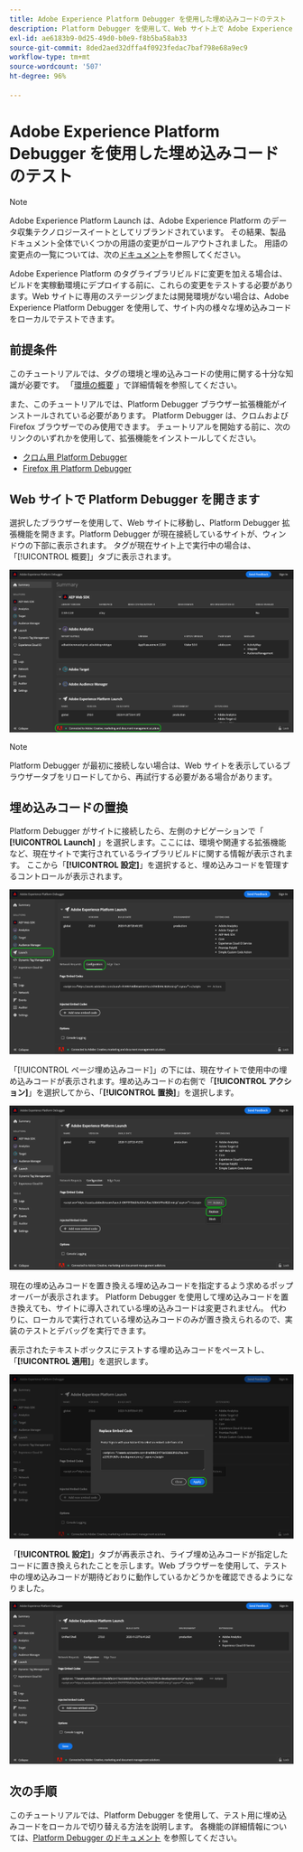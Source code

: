 ```yaml
---
title: Adobe Experience Platform Debugger を使用した埋め込みコードのテスト
description: Platform Debugger を使用して、Web サイト上で Adobe Experience Platform の様々な埋め込みコードをローカルでテストする方法について説明します。
exl-id: ae6183b9-0d25-49d0-b0e9-f8b5ba58ab33
source-git-commit: 8ded2aed32dffa4f0923fedac7baf798e68a9ec9
workflow-type: tm+mt
source-wordcount: '507'
ht-degree: 96%

---
```


# Adobe Experience Platform Debugger を使用した埋め込みコードのテスト

>[!NOTE]
>
>Adobe Experience Platform Launch は、Adobe Experience Platform のデータ収集テクノロジースイートとしてリブランドされています。 その結果、製品ドキュメント全体でいくつかの用語の変更がロールアウトされました。 用語の変更点の一覧については、次の[ドキュメント](../../term-updates.md)を参照してください。

Adobe Experience Platform のタグライブラリビルドに変更を加える場合は、ビルドを実稼動環境にデプロイする前に、これらの変更をテストする必要があります。Web サイトに専用のステージングまたは開発環境がない場合は、Adobe Experience Platform Debugger を使用して、サイト内の様々な埋め込みコードをローカルでテストできます。

## 前提条件

このチュートリアルでは、タグの環境と埋め込みコードの使用に関する十分な知識が必要です。 「[環境の概要](./environments.md) 」で詳細情報を参照してください。

また、このチュートリアルでは、Platform Debugger ブラウザー拡張機能がインストールされている必要があります。 Platform Debugger は、クロムおよび Firefox ブラウザーでのみ使用できます。 チュートリアルを開始する前に、次のリンクのいずれかを使用して、拡張機能をインストールしてください。

* [クロム用 Platform Debugger](https://chrome.google.com/webstore/detail/adobe-experience-platform/bfnnokhpnncpkdmbokanobigaccjkpob)
* [Firefox 用 Platform Debugger](https://addons.mozilla.org/ja/firefox/addon/adobe-experience-platform-dbg/)

## Web サイトで Platform Debugger を開きます

選択したブラウザーを使用して、Web サイトに移動し、Platform Debugger 拡張機能を開きます。Platform Debugger が現在接続しているサイトが、ウィンドウの下部に表示されます。 タグが現在サイト上で実行中の場合は、「[!UICONTROL 概要]」タブに表示されます。

![](./images/embed-code-testing/summary.png)

>[!NOTE]
>
>Platform Debugger が最初に接続しない場合は、Web サイトを表示しているブラウザータブをリロードしてから、再試行する必要がある場合があります。

## 埋め込みコードの置換

Platform Debugger がサイトに接続したら、左側のナビゲーションで「 **[!UICONTROL Launch]** 」を選択します。ここには、環境や関連する拡張機能など、現在サイトで実行されているライブラリビルドに関する情報が表示されます。 ここから「**[!UICONTROL 設定]**」を選択すると、埋め込みコードを管理するコントロールが表示されます。

![](./images/embed-code-testing/launch-tab.png)

「[!UICONTROL ページ埋め込みコード]」の下には、現在サイトで使用中の埋め込みコードが表示されます。埋め込みコードの右側で「**[!UICONTROL アクション]**」を選択してから、「**[!UICONTROL 置換]**」を選択します。

![](./images/embed-code-testing/replace.png)

現在の埋め込みコードを置き換える埋め込みコードを指定するよう求めるポップオーバーが表示されます。 Platform Debugger を使用して埋め込みコードを置き換えても、サイトに導入されている埋め込みコードは変更されません。 代わりに、ローカルで実行されている埋め込みコードのみが置き換えられるので、実装のテストとデバッグを実行できます。

表示されたテキストボックスにテストする埋め込みコードをペーストし、「**[!UICONTROL 適用]**」を選択します。

![](./images/embed-code-testing/paste-code.png)

「**[!UICONTROL 設定]**」タブが再表示され、ライブ埋め込みコードが指定したコードに置き換えられたことを示します。Web ブラウザーを使用して、テスト中の埋め込みコードが期待どおりに動作しているかどうかを確認できるようになりました。

![](./images/embed-code-testing/code-replaced.png)

## 次の手順

このチュートリアルでは、Platform Debugger を使用して、テスト用に埋め込みコードをローカルで切り替える方法を説明します。 各機能の詳細情報については、[Platform Debugger のドキュメント](../../../debugger/home.md) を参照してください。
